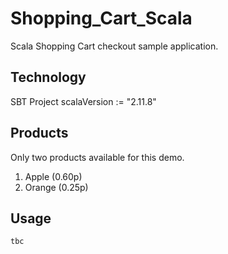 # Shopping_Cart_Scala
Scala Shopping Cart checkout sample application.

## Technology
SBT Project
scalaVersion := "2.11.8"

## Products
Only two products available for this demo.

1. Apple (0.60p)
2. Orange (0.25p)

## Usage
```
tbc

```